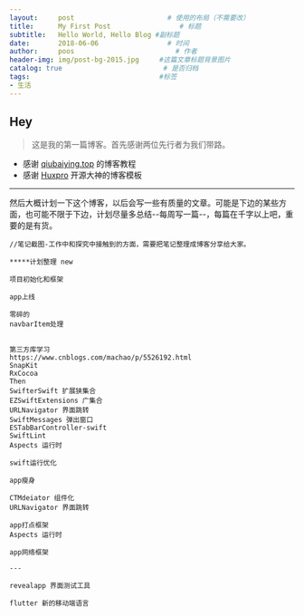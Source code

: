 ```yaml
---
layout:     post                       # 使用的布局（不需要改）
title:      My First Post                 # 标题 
subtitle:   Hello World, Hello Blog #副标题
date:       2018-06-06                 # 时间
author:     poos                         # 作者
header-img: img/post-bg-2015.jpg     #这篇文章标题背景图片
catalog: true                         # 是否归档
tags:                                #标签
- 生活
---
```


## Hey
>这是我的第一篇博客。首先感谢两位先行者为我们带路。

- 感谢 [qiubaiying.top](http://qiubaiying.top/2017/02/06/快速搭建个人博客/) 的博客教程
- 感谢 [Huxpro](https://github.com/Huxpro/huxpro.github.io) 开源大神的博客模板

---

然后大概计划一下这个博客，以后会写一些有质量的文章。可能是下边的某些方面，也可能不限于下边，计划尽量多总结--每周写一篇--，每篇在千字以上吧，重要的是有货。


```
//笔记截图-工作中和探究中接触到的方面，需要把笔记整理成博客分享给大家。

*****计划整理 new

项目初始化和框架

app上线

零碎的
navbarItem处理


第三方库学习
https://www.cnblogs.com/machao/p/5526192.html
SnapKit
RxCocoa
Then
SwifterSwift 扩展狭集合
EZSwiftExtensions 广集合
URLNavigator 界面跳转
SwiftMessages 弹出窗口
ESTabBarController-swift 
SwiftLint
Aspects 运行时

swift运行优化

app瘦身

CTMdeiator 组件化
URLNavigator 界面跳转

app打点框架
Aspects 运行时

app网络框架

---

revealapp 界面测试工具

flutter 新的移动端语言

```
